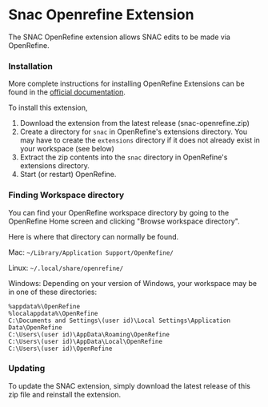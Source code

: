 # Snac Openrefine Extension
The SNAC OpenRefine extension allows SNAC edits to be made via OpenRefine.


### Installation
More complete instructions for installing OpenRefine Extensions can be found in the [official documentation](https://docs.openrefine.org/manual/installing/#installing-extensions).

To install this extension,
1. Download the extension from the latest release (snac-openrefine.zip)
2. Create a directory for `snac` in OpenRefine's extensions directory.  You may have to create the `extensions` directory if it does not already exist in your workspace (see below)
2. Extract the zip contents into the `snac` directory in OpenRefine's extensions directory.
3. Start (or restart) OpenRefine.

### Finding Workspace directory
You can find your OpenRefine workspace directory by going to the OpenRefine Home screen and clicking "Browse workspace directory".

Here is where that directory can normally be found.

Mac:  `~/Library/Application Support/OpenRefine/`

Linux:  `~/.local/share/openrefine/`

Windows: Depending on your version of Windows, your workspace may be in one of these directories:
```
%appdata%\OpenRefine
%localappdata%\OpenRefine
C:\Documents and Settings\(user id)\Local Settings\Application Data\OpenRefine
C:\Users\(user id)\AppData\Roaming\OpenRefine
C:\Users\(user id)\AppData\Local\OpenRefine
C:\Users\(user id)\OpenRefine
```

### Updating
To update the SNAC extension, simply download the latest release of this zip file and reinstall the extension.

